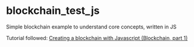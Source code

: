 # blockchain_test_js

Simple blockchain example to understand core concepts, written in JS


Tutorial followed:
[Creating a blockchain with Javascript (Blockchain, part 1)](https://www.youtube.com/watch?v=zVqczFZr124&ab_channel=SimplyExplained)

